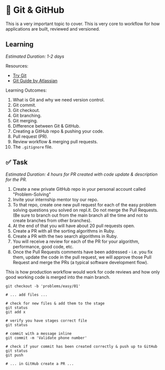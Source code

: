# 🔧 Git & GitHub
This is a very important topic to cover. This is very core to workflow for how applications are built, reviewed and versioned.

## Learning
*Estimated Duration: 1-2 days*

Resources:
* [Try Git](https://try.github.io)
* [Git Guide by Atlassian](https://www.atlassian.com/git)

Learning Outcomes:
1. What is Git and why we need version control.
2. Git commit.
3. Git checkout.
4. Git branching.
5. Git merging.
6. Difference between Git & GitHub.
7. Creating a GitHub repo & pushing your code.
8. Pull request (PR).
9. Review workflow & merging pull requests.
10. The `.gitignore` file.


## ✅ Task
*Estimated Duration: 4 hours for PR created with code update & description for the PR.*

1. Create a new private GitHub repo in your personal account called "Problem-Solving"
2. Invite your internship mentor toy our repo.
3. To that repo, create one new pull request for each of the easy problem solving questions you solved on repl.it. Do not merge the Pull Requests. (Be sure to branch out from the main branch all the time and not to create branches from other branches).
4. At the end of that you will have about 20 pull requests open.
5. Create a PR with all the sorting algorithms in Ruby.
6. Create a PR with the two search algorithms in Ruby.
7. You will receive a review for each of the PR for your algorithm, performance, good code, etc.
8. Once the Pull Requests comments have been addressed - i.e. you fix them, update the code in the pull request, we will approve those Pull Request and merge the PRs (a typical software development flow).

This is how production workflow would work for code reviews and how only good working code is merged into the main branch.

```
git checkout -b 'problems/easy/01'

# ... add files ...

# check for new files & add them to the stage
git status
git add x

# verify you have stages correct file
git status

# commit with a message inline
git commit -m 'Validate phone number'

# check if your commit has been created correctly & push up to GitHub
git status
git push

# ... in GitHub create a PR ...
```
